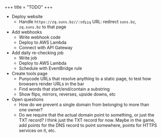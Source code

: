 +++
title = "TODO"
+++

* Deploy website
    * Handle `https://zq.suns.bz//:sdʇʇɥ` URL: redirect `suns.bz`, `zq.suns.bz` to that page
* Add webhooks
    * Write webhook code
    * Deploy to AWS Lambda
    * Connect with API Gateway
* Add daily re-checking job
    * Write job
    * Deploy to AWS Lambda
    * Schedule with EventBridge rule
* Create tools page
    * Punycode URLs that resolve anything to a static page, to test how browsers render URLs in the bar
    * Find words that start/end/contain a substring
    * Show flips, mirrors, reverses, upside downs, etc
* Open questions
    * How do we prevent a single domain from belonging to more than one owner?
    * Do we require that the actual domain point to something, or just the TXT record?
      I think just the TXT record for now.
      Maybe in the game, add points for the DNS record to point somewhere, points for HTTPS services on it, etc.
